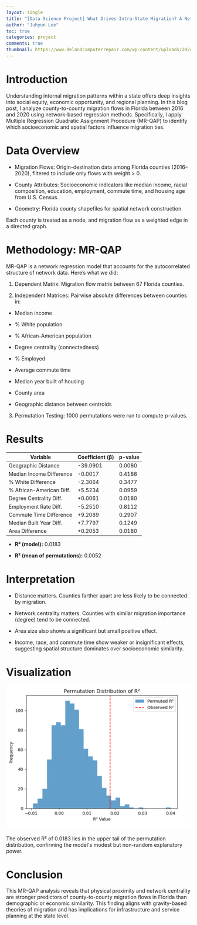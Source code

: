 ```yaml
---
layout: single
title: "[Data Science Project] What Drives Intra-State Migration? A Network Regression Analysis on Florida Counties"
author: "Juhyun Lee"
toc: true
categories: project
comments: true
thumbnail: https://www.delandcomputerrepair.com/wp-content/uploads/2024/10/florida-migration.jpg
---
```


# Introduction

Understanding internal migration patterns within a state offers deep insights into social equity, economic opportunity, and regional planning. In this blog post, I analyze county-to-county migration flows in Florida between 2016 and 2020 using network-based regression methods. Specifically, I apply Multiple Regression Quadratic Assignment Procedure (MR-QAP) to identify which socioeconomic and spatial factors influence migration ties.

# Data Overview

- Migration Flows: Origin-destination data among Florida counties (2016–2020), filtered to include only flows with weight > 0.

- County Attributes: Socioeconomic indicators like median income, racial composition, education, employment, commute time, and housing age from U.S. Census.

- Geometry: Florida county shapefiles for spatial network construction.

Each county is treated as a node, and migration flow as a weighted edge in a directed graph.


# Methodology: MR-QAP

MR-QAP is a network regression model that accounts for the autocorrelated structure of network data. Here’s what we did:

1. Dependent Matrix: Migration flow matrix between 67 Florida counties.

2. Independent Matrices: Pairwise absolute differences between counties in:

- Median income

- % White population

- % African-American population

- Degree centrality (connectedness)

- % Employed

- Average commute time

- Median year built of housing

- County area

- Geographic distance between centroids

3. Permutation Testing: 1000 permutations were run to compute p-values.

# Results

|Variable|Coefficient (β)|p-value|
|--------|---------------|-------|
|Geographic Distance|-39.0901|0.0080|
|Median Income Difference|-0.0017|0.4186|
|% White Difference|-2.3064|0.3477|
|% African-American Diff.|+5.5234|0.0959|
|Degree Centrality Diff.|+0.0061|0.0180|
|Employment Rate Diff.|-5.2510|0.8112|
|Commute Time Difference|+9.2089|0.2907|
|Median Built Year Diff.|+7.7797|0.1249|
|Area Difference|+0.2053|0.0180|

- **R² (model):** 0.0183

- **R² (mean of permutations):** 0.0052


# Interpretation

- Distance matters. Counties farther apart are less likely to be connected by migration.

- Network centrality matters. Counties with similar migration importance (degree) tend to be connected.

- Area size also shows a significant but small positive effect.

- Income, race, and commute time show weaker or insignificant effects, suggesting spatial structure dominates over socioeconomic similarity.


# Visualization

![Permutation Distribution](/assets/Permutation_Distribution.png)

The observed R² of 0.0183 lies in the upper tail of the permutation distribution, confirming the model's modest but non-random explanatory power.

# Conclusion

This MR-QAP analysis reveals that physical proximity and network centrality are stronger predictors of county-to-county migration flows in Florida than demographic or economic similarity. This finding aligns with gravity-based theories of migration and has implications for infrastructure and service planning at the state level.
